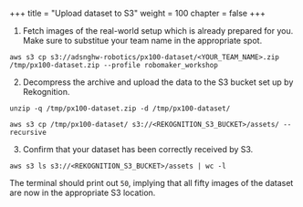 +++
title = "Upload dataset to S3"
weight = 100
chapter = false
+++

1. Fetch images of the real-world setup which is already prepared for you. Make sure to substitue your team name in the appropriate spot.

```
aws s3 cp s3://adsnghw-robotics/px100-dataset/<YOUR_TEAM_NAME>.zip /tmp/px100-dataset.zip --profile robomaker_workshop
```

2. Decompress the archive and upload the data to the S3 bucket set up by Rekognition.

```
unzip -q /tmp/px100-dataset.zip -d /tmp/px100-dataset/

aws s3 cp /tmp/px100-dataset/ s3://<REKOGNITION_S3_BUCKET>/assets/ --recursive
```

3. Confirm that your dataset has been correctly received by S3.

```
aws s3 ls s3://<REKOGNITION_S3_BUCKET>/assets | wc -l
```

The terminal should print out `50`, implying that all fifty images of the dataset are now in the appropriate S3 location.
